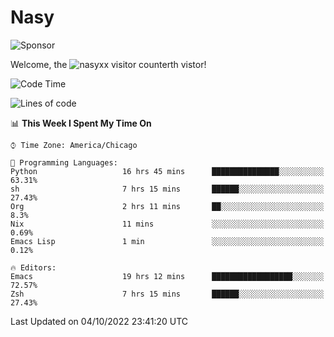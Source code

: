 # Nasy

<!--
<p align="center">
<img height="200" src="https://github-readme-stats.vercel.app/api?username=nasyxx&count_private=true&show_icons=true&theme=dracula&include_all_commits=true"/>
<img height="200" src="https://github-readme-stats.vercel.app/api/top-langs/?username=nasyxx&theme=dracula&hide=html,jupyter+notebook&count_private=true&show_icons=true"/>
</p>

  
----------------
-->

![Sponsor](https://img.shields.io/static/v1.svg?label=Sponsor&message=%E2%9D%A4&logo=GitHub&style=flat&color=pink)
 
Welcome, the ![nasyxx visitor counter](https://count.getloli.com/get/@nasyxx?theme=rule34)th vistor!
 
<!--START_SECTION:waka-->
![Code Time](http://img.shields.io/badge/Code%20Time-2%2C691%20hrs%205%20mins-blue)

![Lines of code](https://img.shields.io/badge/From%20Hello%20World%20I%27ve%20Written-5%20Million%20lines%20of%20code-blue)

📊 **This Week I Spent My Time On** 

```text
⌚︎ Time Zone: America/Chicago

💬 Programming Languages: 
Python                   16 hrs 45 mins      ███████████████░░░░░░░░░░   63.31% 
sh                       7 hrs 15 mins       ██████░░░░░░░░░░░░░░░░░░░   27.43% 
Org                      2 hrs 11 mins       ██░░░░░░░░░░░░░░░░░░░░░░░   8.3% 
Nix                      11 mins             ░░░░░░░░░░░░░░░░░░░░░░░░░   0.69% 
Emacs Lisp               1 min               ░░░░░░░░░░░░░░░░░░░░░░░░░   0.12%

🔥 Editors: 
Emacs                    19 hrs 12 mins      ██████████████████░░░░░░░   72.57% 
Zsh                      7 hrs 15 mins       ██████░░░░░░░░░░░░░░░░░░░   27.43%

```


 Last Updated on 04/10/2022 23:41:20 UTC
<!--END_SECTION:waka-->

<!-- ![visitors](https://visitor-badge.laobi.icu/badge?page_id=nasyxx.nasyxx) -->
